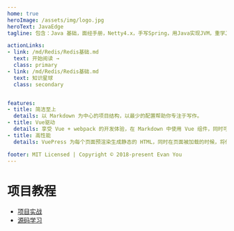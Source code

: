 ```yaml
---
home: true
heroImage: /assets/img/logo.jpg
heroText: JavaEdge
tagline: 包含：Java 基础，面经手册，Netty4.x，手写Spring，用Java实现JVM，重学Java设计模式，SpringBoot中间件开发，IDEA插件开发，Lottery抽奖系统，字节码编程...

actionLinks:
- link: /md/Redis/Redis基础.md
  text: 开始阅读 →
  class: primary
- link: /md/Redis/Redis基础.md
  text: 知识星球
  class: secondary  


features:
- title: 简洁至上
  details: 以 Markdown 为中心的项目结构，以最少的配置帮助你专注于写作。
- title: Vue驱动
  details: 享受 Vue + webpack 的开发体验，在 Markdown 中使用 Vue 组件，同时可以使用 Vue 来开发自定义主题。
- title: 高性能
  details: VuePress 为每个页面预渲染生成静态的 HTML，同时在页面被加载的时候，将作为 SPA 运行。

footer: MIT Licensed | Copyright © 2018-present Evan You
---
```

# 项目教程
- [项目实战]()
- [源码学习]()


